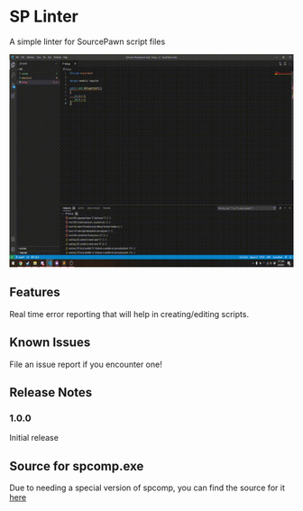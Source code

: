 # SP Linter

A simple linter for SourcePawn script files

![img](/images/linter.gif)

## Features

Real time error reporting that will help in creating/editing scripts.

## Known Issues

File an issue report if you encounter one!

## Release Notes

### 1.0.0

Initial release

## Source for spcomp.exe

Due to needing a special version of spcomp, you can find the source for it [here](https://github.com/Deathreus/sourcepawn/tree/dry-run)
